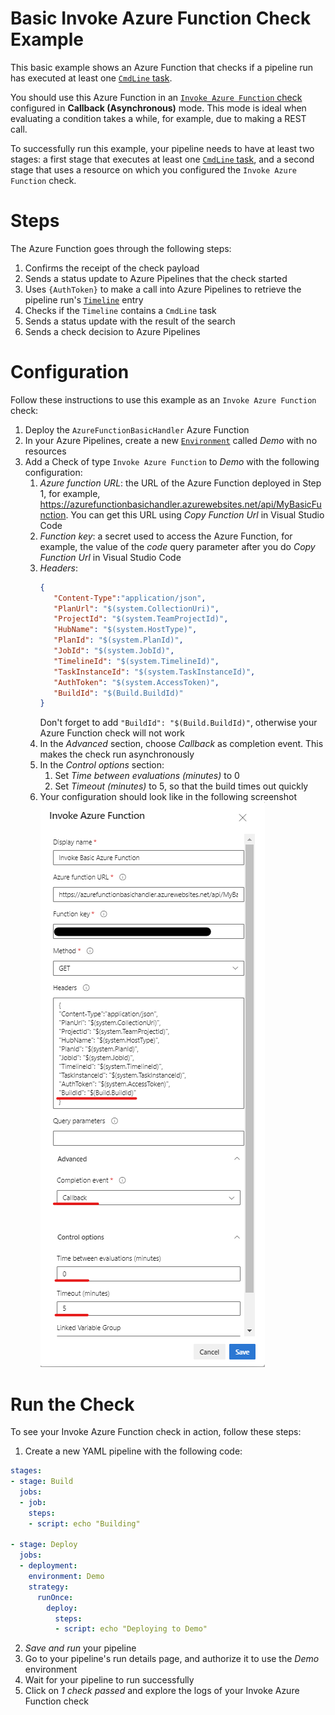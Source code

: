 ﻿# Basic Invoke Azure Function Check Example
 
This basic example shows an Azure Function that checks if a pipeline run has executed at least one [`CmdLine` task](https://learn.microsoft.com/azure/devops/pipelines/tasks/reference/cmd-line-v2). 

You should use this Azure Function in an [`Invoke Azure Function` check](https://learn.microsoft.com/azure/devops/pipelines/process/approvals?#invoke-azure-function) configured in **Callback (Asynchronous)** mode. This mode is ideal when evaluating a condition takes a while, for example, due to making a REST call.

To successfully run this example, your pipeline needs to have at least two stages: a first stage that executes at least one [`CmdLine` task](https://learn.microsoft.com/azure/devops/pipelines/tasks/reference/cmd-line-v2), and a second stage that uses a resource on which you configured the `Invoke Azure Function` check.

# Steps 

The Azure Function goes through the following steps:

1. Confirms the receipt of the check payload
2. Sends a status update to Azure Pipelines that the check started
3. Uses `{AuthToken}` to make a call into Azure Pipelines to retrieve the pipeline run's [`Timeline`](https://learn.microsoft.com/rest/api/azure/devops/build/timeline/get) entry
4. Checks if the `Timeline` contains a `CmdLine` task
5. Sends a status update with the result of the search
6. Sends a check decision to Azure Pipelines

# Configuration

Follow these instructions to use this example as an `Invoke Azure Function` check:
1. Deploy the `AzureFunctionBasicHandler` Azure Function
2. In your Azure Pipelines, create a new [`Environment`](https://learn.microsoft.com/azure/devops/pipelines/process/environments) called _Demo_ with no resources
3. Add a Check of type `Invoke Azure Function` to _Demo_ with the following configuration:
   1. _Azure function URL_: the URL of the Azure Function deployed in Step 1, for example, https://azurefunctionbasichandler.azurewebsites.net/api/MyBasicFunction. You can get this URL using _Copy Function Url_ in Visual Studio Code
   2. _Function key_: a secret used to access the Azure Function, for example, the value of the _code_ query parameter after you do _Copy Function Url_ in Visual Studio Code
   3. _Headers_:
        ```json
        {
           "Content-Type":"application/json", 
           "PlanUrl": "$(system.CollectionUri)", 
           "ProjectId": "$(system.TeamProjectId)", 
           "HubName": "$(system.HostType)", 
           "PlanId": "$(system.PlanId)", 
           "JobId": "$(system.JobId)", 
           "TimelineId": "$(system.TimelineId)", 
           "TaskInstanceId": "$(system.TaskInstanceId)", 
           "AuthToken": "$(system.AccessToken)",
           "BuildId": "$(Build.BuildId)"
        }
        ```
        Don't forget to add `"BuildId": "$(Build.BuildId)"`, otherwise your Azure Function check will not work
   3. In the _Advanced_ section, choose _Callback_ as completion event. This makes the check run asynchronously
   4. In the _Control options_ section: 
      1. Set _Time between evaluations (minutes)_ to 0
      2. Set _Timeout (minutes)_ to 5, so that the build times out quickly
   5. Your configuration should look like in the following screenshot<br/>
      ![Configuration settings for basic async Invoke Azure Function check](Pictures/BasicCheckAsyncConfiguration.png?raw=true)

# Run the Check
To see your Invoke Azure Function check in action, follow these steps:
1. Create a new YAML pipeline with the following code:
```yml
stages:
- stage: Build
  jobs:
  - job:
    steps:
    - script: echo "Building"

- stage: Deploy
  jobs:
  - deployment: 
    environment: Demo
    strategy:
      runOnce:
        deploy:
          steps:
          - script: echo "Deploying to Demo"
```
2. _Save and run_ your pipeline
3. Go to your pipeline's run details page, and authorize it to use the _Demo_ environment
4. Wait for your pipeline to run successfully
5. Click on _1 check passed_ and explore the logs of your Invoke Azure Function check
